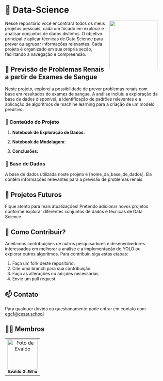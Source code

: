 # 🧠 Data-Science

<p float="left">

<img align="right" width="160" src="https://i.imgur.com/sKFlW8W.png"/>

Nesse repositório você encontrará todos os meus projetos pessoais, cada um focado em explorar e analisar conjuntos de dados distintos. O objetivo principal é aplicar técnicas de Data Science para prever ou agrupar informações relevantes. Cada projeto é organizado em sua própria seção, facilitando a navegação e compreensão.

## 🥡 Previsão de Problemas Renais a partir de Exames de Sangue

Neste projeto, explorei a possibilidade de prever problemas renais com base em resultados de exames de sangue. A análise incluiu a exploração da base de dados disponível, a identificação de padrões relevantes e a aplicação de algoritmos de machine learning para a criação de um modelo preditivo.

### 🤔 Conteúdo do Projeto
1. **Notebook de Exploração de Dados:** 

2. **Notebook de Modelagem:** 

3. **Conclusões:** 

### 🎲 Base de Dados
A base de dados utilizada neste projeto é [nome_da_base_de_dados]. Ela contém informações relevantes para a previsão de problemas renais.

## 🚀 Projetos Futuros

Fique atento para mais atualizações! Pretendo adicionar novos projetos conforme explorar diferentes conjuntos de dados e técnicas de Data Science.

## 🤝 Como Contribuir?

Aceitamos contribuições de outros pesquisadores e desenvolvedores interessados em melhorar a análise e a implementação do YOLO ou explorar outros algoritmos. Para contribuir, siga estas etapas:

1. Faça um fork deste repositório.
2. Crie uma branch para sua contribuição.
3. Faça as alterações ou adições necessárias.
4. Envie um pull request.

## 📫 Contato

Para qualquer dúvida ou questionamento pode entrar em contato com egcf@cesar.school

## 👩‍💻 Membros

<table>
  <tr>
    <td align="center">
      <a href="https://github.com/evaldocunhaf">
        <img src="https://avatars3.githubusercontent.com/evaldocunhaf" width="100px;" alt="Foto de Evaldo"/><br>
        <sub>
          <b>Evaldo G. Filho</b>
        </sub>
      </a>
    </td>
  </tr>
</table>
